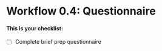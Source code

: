 
# Workflow 0.4: Questionnaire

#### This is your checklist:
- [ ] Complete brief prep questionnaire
